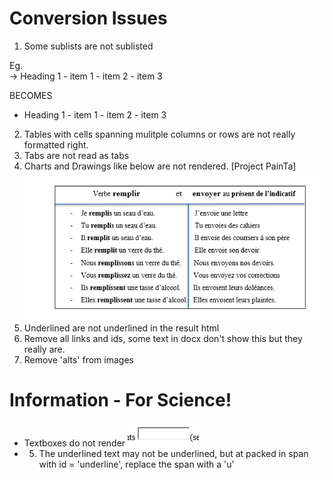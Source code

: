 # Conversion Issues

1.  Some sublists are not sublisted

Eg.  
 -> Heading 1 - item 1 - item 2 - item 3

BECOMES

- Heading 1 - item 1 - item 2 - item 3

2.  Tables with cells spanning mulitple columns or rows are not really formatted right.
3.  Tabs are not read as tabs
4.  Charts and Drawings like below are not rendered. [Project PainTa]
    ![Drawing](drawing.png)
5.  Underlined are not underlined in the result html
6.  Remove all links and ids, some text in docx don't show this but they really are.
7.  Remove 'alts' from images

# Information - For Science!

- Textboxes do not render
  ![TextBoxes!](txtbox.png)
- 5.  The underlined text may not be underlined, but at packed in span with id = 'underline', replace the span with a 'u'

